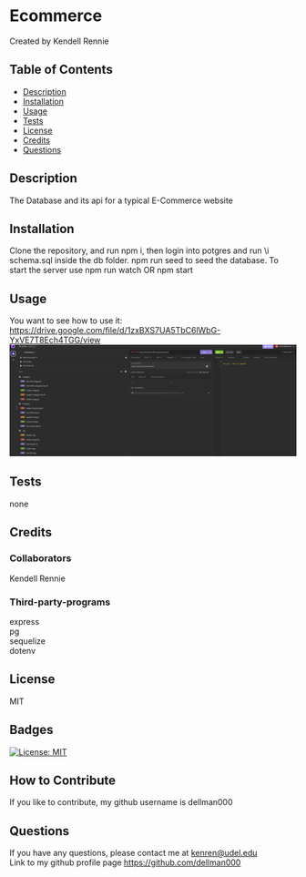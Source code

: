 # Ecommerce
Created by Kendell Rennie
## Table of Contents 
- [Description](#description)
- [Installation](#installation)
- [Usage](#usage)
- [Tests](#tests)
- [License](#license)
- [Credits](#credits)
- [Questions](#questions)


## Description
The Database and its api for a typical E-Commerce website  
## Installation
Clone the repository, and run npm i, then login into potgres and run \i schema.sql inside the db folder. npm run seed to seed the database. To start the server use npm run watch OR npm start
## Usage
You want to see how to use it:
https://drive.google.com/file/d/1zxBXS7UA5TbC6lWbG-YxVE7T8Ech4TGG/view  
![alt text](Capture.png)
## Tests
none
## Credits
### Collaborators
Kendell Rennie  
  
### Third-party-programs
express  
pg  
sequelize  
dotenv    


## License
MIT
## Badges
[![License: MIT](https://img.shields.io/badge/License-MIT-yellow.svg)](https://opensource.org/licenses/MIT)
## How to Contribute
If you like to contribute, my github username is dellman000

## Questions
If you have any questions, please contact me at kenren@udel.edu  
Link to my github profile page https://github.com/dellman000
 
    
